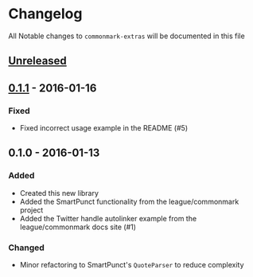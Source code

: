 # Changelog

All Notable changes to `commonmark-extras` will be documented in this file

## [Unreleased][unreleased]

## [0.1.1] - 2016-01-16
### Fixed
 - Fixed incorrect usage example in the README (#5)

## 0.1.0 - 2016-01-13
### Added
 - Created this new library
 - Added the SmartPunct functionality from the league/commonmark project
 - Added the Twitter handle autolinker example from the league/commonmark docs site (#1)

### Changed
 - Minor refactoring to SmartPunct's `QuoteParser` to reduce complexity

[unreleased]: https://github.com/thephpleague/commonmark-extras/compare/0.1.1...HEAD
[0.1.1]: https://github.com/thephpleague/commonmark/compare/0.1.0...0.1.1
